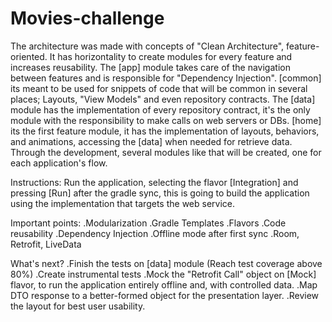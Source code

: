 # Movies-challenge

The architecture was made with concepts of "Clean Architecture", feature-oriented. It has horizontality to create modules for every feature and increases reusability.
The [app] module takes care of the navigation between features and is responsible for "Dependency Injection".
[common] its meant to be used for snippets of code that will be common in several places; Layouts, "View Models" and even repository contracts.
The [data] module has the implementation of every repository contract, it's the only module with the responsibility to make calls on web servers or DBs.
[home] its the first feature module, it has the implementation of layouts, behaviors, and animations, accessing the [data] when needed for retrieve data. Through the development, several modules like that will be created, one for each application's flow. 

Instructions:
Run the application, selecting the flavor [Integration] and pressing [Run] after the gradle sync, this is going to build the application using the implementation that targets the web service.

Important points:
.Modularization
.Gradle Templates
.Flavors
.Code reusability
.Dependency Injection
.Offline mode after first sync
.Room, Retrofit, LiveData

What's next?
.Finish the tests on [data] module (Reach test coverage above 80%)
.Create instrumental tests
.Mock the "Retrofit Call" object on [Mock] flavor, to run the application entirely offline and, with controlled data.
.Map DTO response to a better-formed object for the presentation layer.
.Review the layout for best user usability.
